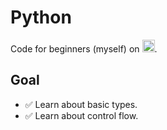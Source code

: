 # Python
Code for beginners (myself) on <img src="https://camo.githubusercontent.com/aa96ee3a3352c9c3c2161d3e95698d0885a277ab85d617fe77912627d37a3959/68747470733a2f2f6564656e742e6769746875622e696f2f537570657254696e7949636f6e732f696d616765732f7376672f707974686f6e2e737667" alt="Python" width="20" height="20" />.

## Goal
- :white_check_mark: Learn about basic types.
- :white_check_mark: Learn about control flow.
